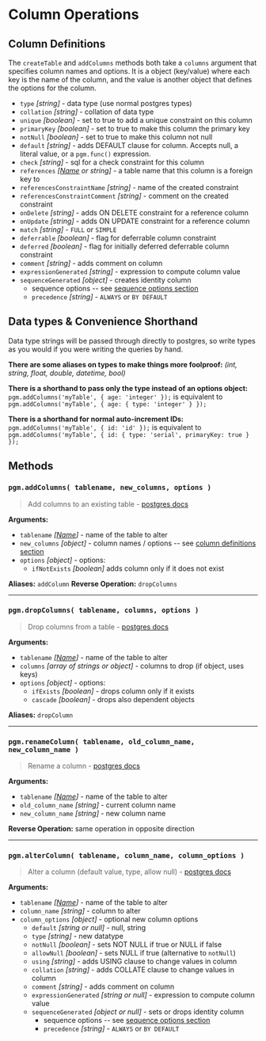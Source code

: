 # Column Operations

## Column Definitions

The `createTable` and `addColumns` methods both take a `columns` argument that specifies column names and options. It is a object (key/value) where each key is the name of the column, and the value is another object that defines the options for the column.

- `type` _[string]_ - data type (use normal postgres types)
- `collation` _[string]_ - collation of data type
- `unique` _[boolean]_ - set to true to add a unique constraint on this column
- `primaryKey` _[boolean]_ - set to true to make this column the primary key
- `notNull` _[boolean]_ - set to true to make this column not null
- `default` _[string]_ - adds DEFAULT clause for column. Accepts null, a literal value, or a `pgm.func()` expression.
- `check` _[string]_ - sql for a check constraint for this column
- `references` _[[Name](migrations.md#type) or string]_ - a table name that this column is a foreign key to
- `referencesConstraintName` _[string]_ - name of the created constraint
- `referencesConstraintComment` _[string]_ - comment on the created constraint
- `onDelete` _[string]_ - adds ON DELETE constraint for a reference column
- `onUpdate` _[string]_ - adds ON UPDATE constraint for a reference column
- `match` _[string]_ - `FULL` or `SIMPLE`
- `deferrable` _[boolean]_ - flag for deferrable column constraint
- `deferred` _[boolean]_ - flag for initially deferred deferrable column constraint
- `comment` _[string]_ - adds comment on column
- `expressionGenerated` _[string]_ - expression to compute column value
- `sequenceGenerated` _[object]_ - creates identity column
  - sequence options -- see [sequence options section](sequences.md#sequence-options)
  - `precedence` _[string]_ - `ALWAYS` or `BY DEFAULT`

## Data types & Convenience Shorthand

Data type strings will be passed through directly to postgres, so write types as you would if you were writing the queries by hand.

**There are some aliases on types to make things more foolproof:**
_(int, string, float, double, datetime, bool)_

**There is a shorthand to pass only the type instead of an options object:**
`pgm.addColumns('myTable', { age: 'integer' });`
is equivalent to
`pgm.addColumns('myTable', { age: { type: 'integer' } });`

**There is a shorthand for normal auto-increment IDs:**
`pgm.addColumns('myTable', { id: 'id' });`
is equivalent to
`pgm.addColumns('myTable', { id: { type: 'serial', primaryKey: true } });`

## Methods

### `pgm.addColumns( tablename, new_columns, options )`

> Add columns to an existing table - [postgres docs](http://www.postgresql.org/docs/current/static/sql-altertable.html)

**Arguments:**

- `tablename` _[[Name](migrations.md#type)]_ - name of the table to alter
- `new_columns` _[object]_ - column names / options -- see [column definitions section](#column-definitions)
- `options` _[object]_ - options:
  - `ifNotExists` _[boolean]_ adds column only if it does not exist

**Aliases:** `addColumn`
**Reverse Operation:** `dropColumns`

---

### `pgm.dropColumns( tablename, columns, options )`

> Drop columns from a table - [postgres docs](http://www.postgresql.org/docs/current/static/sql-altertable.html)

**Arguments:**

- `tablename` _[[Name](migrations.md#type)]_ - name of the table to alter
- `columns` _[array of strings or object]_ - columns to drop (if object, uses keys)
- `options` _[object]_ - options:
  - `ifExists` _[boolean]_ - drops column only if it exists
  - `cascade` _[boolean]_ - drops also dependent objects

**Aliases:** `dropColumn`

---

### `pgm.renameColumn( tablename, old_column_name, new_column_name )`

> Rename a column - [postgres docs](http://www.postgresql.org/docs/current/static/sql-altertable.html)

**Arguments:**

- `tablename` _[[Name](migrations.md#type)]_ - name of the table to alter
- `old_column_name` _[string]_ - current column name
- `new_column_name` _[string]_ - new column name

**Reverse Operation:** same operation in opposite direction

---

### `pgm.alterColumn( tablename, column_name, column_options )`

> Alter a column (default value, type, allow null) - [postgres docs](http://www.postgresql.org/docs/current/static/sql-altertable.html)

**Arguments:**

- `tablename` _[[Name](migrations.md#type)]_ - name of the table to alter
- `column_name` _[string]_ - column to alter
- `column_options` _[object]_ - optional new column options
  - `default` _[string or null]_ - null, string
  - `type` _[string]_ - new datatype
  - `notNull` _[boolean]_ - sets NOT NULL if true or NULL if false
  - `allowNull` _[boolean]_ - sets NULL if true (alternative to `notNull`)
  - `using` _[string]_ - adds USING clause to change values in column
  - `collation` _[string]_ - adds COLLATE clause to change values in column
  - `comment` _[string]_ - adds comment on column
  - `expressionGenerated` _[string or null]_ - expression to compute column value
  - `sequenceGenerated` _[object or null]_ - sets or drops identity column
    - sequence options -- see [sequence options section](sequences.md#sequence-options)
    - `precedence` _[string]_ - `ALWAYS` or `BY DEFAULT`
